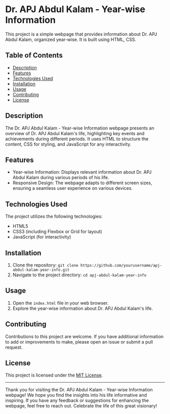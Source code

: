 # Dr. APJ Abdul Kalam - Year-wise Information

This project is a simple webpage that provides information about Dr. APJ Abdul Kalam, organized year-wise. It is built using HTML, CSS.

## Table of Contents

- [Description](#description)
- [Features](#features)
- [Technologies Used](#technologies-used)
- [Installation](#installation)
- [Usage](#usage)
- [Contributing](#contributing)
- [License](#license)

## Description

The Dr. APJ Abdul Kalam - Year-wise Information webpage presents an overview of Dr. APJ Abdul Kalam's life, highlighting key events and achievements during different periods. It uses HTML to structure the content, CSS for styling, and JavaScript for any interactivity.

## Features

- Year-wise Information: Displays relevant information about Dr. APJ Abdul Kalam during various periods of his life.
- Responsive Design: The webpage adapts to different screen sizes, ensuring a seamless user experience on various devices.

## Technologies Used

The project utilizes the following technologies:

- HTML5
- CSS3 (including Flexbox or Grid for layout)
- JavaScript (for interactivity)

## Installation

1. Clone the repository: `git clone https://github.com/yourusername/apj-abdul-kalam-year-info.git`
2. Navigate to the project directory: `cd apj-abdul-kalam-year-info`

## Usage

1. Open the `index.html` file in your web browser.
2. Explore the year-wise information about Dr. APJ Abdul Kalam's life.

## Contributing

Contributions to this project are welcome. If you have additional information to add or improvements to make, please open an issue or submit a pull request.

## License

This project is licensed under the [MIT License](LICENSE).

---

Thank you for visiting the Dr. APJ Abdul Kalam - Year-wise Information webpage! We hope you find the insights into his life informative and inspiring. If you have any feedback or suggestions for enhancing the webpage, feel free to reach out. Celebrate the life of this great visionary!
